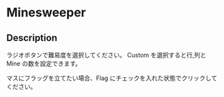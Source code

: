 # Minesweeper

## Description

ラジオボタンで難易度を選択してください。
Custom を選択すると行,列と Mine の数を設定できます。

マスにフラッグを立てたい場合、Flag にチェックを入れた状態でクリックしてください。
